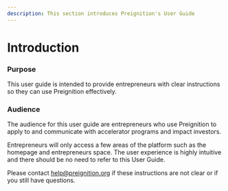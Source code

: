 ```yaml
---
description: This section introduces Preignition's User Guide
---
```


# Introduction

### Purpose

This user guide is intended to provide entrepreneurs with clear instructions so they can use Preignition effectively.

### Audience

The audience for this user guide are entrepreneurs who use Preignition to apply to and communicate with accelerator programs and impact investors.

Entrepreneurs will only access a few areas of the platform such as the homepage and entrepreneurs space.  The user experience is highly intuitive and there should be no need to refer to this User Guide. 

Please contact help@preignition.org if these instructions are not clear or if you still have questions.

